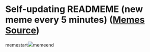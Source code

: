 # Self-updating READMEME (new meme every 5 minutes) ([Memes Source](https://bramses.notion.site/a49c1e962b7646879176ac3b327b6533?v=4d1eda54b170483cb03a40f257231764))

memestart![](https://www.notion.so/image/https%3A%2F%2Fs3-us-west-2.amazonaws.com%2Fsecure.notion-static.com%2F49f7e8bd-a625-4c7f-b398-7c095cac700f%2F89D78DEA-CAE5-446C-8EA9-454D7D37DFC8.jpeg?table=block&id=6edb9af3-b96c-4c0a-acb1-f156e420353c&cache=v2)memeend
